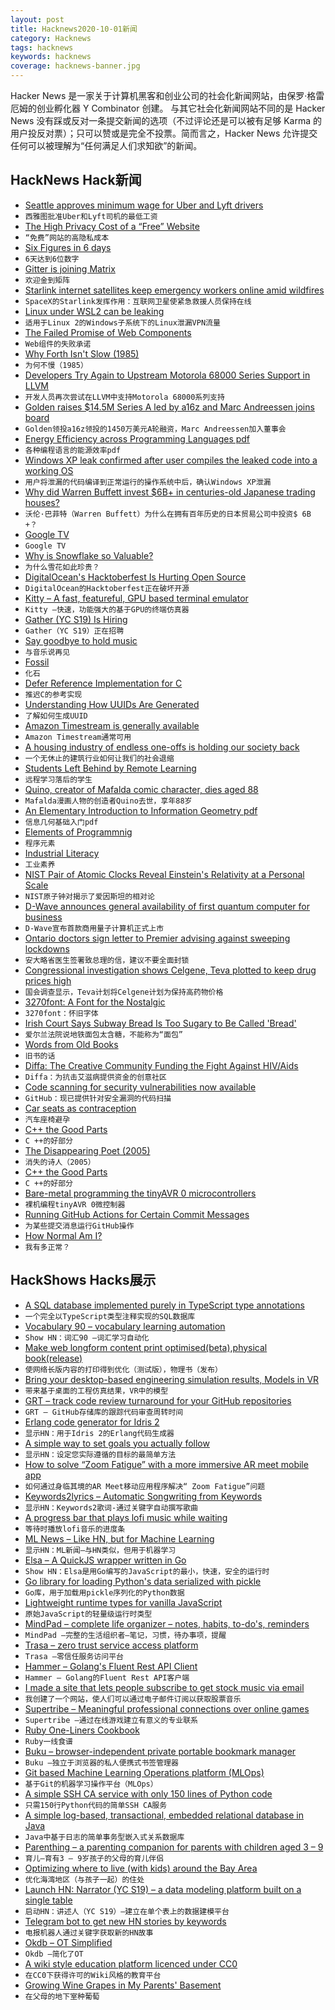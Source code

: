 ```yaml
---
layout: post
title: Hacknews2020-10-01新闻
category: Hacknews
tags: hacknews
keywords: hacknews
coverage: hacknews-banner.jpg
---
```


Hacker News 是一家关于计算机黑客和创业公司的社会化新闻网站，由保罗·格雷厄姆的创业孵化器 Y Combinator 创建。
与其它社会化新闻网站不同的是 Hacker News 没有踩或反对一条提交新闻的选项（不过评论还是可以被有足够 Karma 的用户投反对票）；只可以赞或是完全不投票。简而言之，Hacker News 允许提交任何可以被理解为“任何满足人们求知欲”的新闻。

## HackNews Hack新闻


- [Seattle approves minimum wage for Uber and Lyft drivers](https://www.cnet.com/news/seattle-approves-minimum-wage-for-uber-and-lyft-drivers/)
- `西雅图批准Uber和Lyft司机的最低工资`
- [The High Privacy Cost of a “Free” Website](https://themarkup.org/blacklight/2020/09/22/blacklight-tracking-advertisers-digital-privacy-sensitive-websites)
- `“免费”网站的高隐私成本`
- [Six Figures in 6 days](https://tr.af/6)
- `6天达到6位数字`
- [Gitter is joining Matrix](https://matrix.org/blog/2020/09/30/welcoming-gitter-to-matrix)
- `欢迎金到矩阵`
- [Starlink internet satellites keep emergency workers online amid wildfires](https://www.zdnet.com/article/spacexs-starlink-in-action-internet-satellites-keep-emergency-workers-online-amid-wildfires/)
- `SpaceX的Starlink发挥作用：互联网卫星使紧急救援人员保持在线`
- [Linux under WSL2 can be leaking](https://mullvad.net/en/blog/2020/9/30/linux-under-wsl2-can-be-leaking/)
- `适用于Linux 2的Windows子系统下的Linux泄漏VPN流量`
- [The Failed Promise of Web Components](https://lea.verou.me/2020/09/the-failed-promise-of-web-components/)
- `Web组件的失败承诺`
- [Why Forth Isn't Slow (1985)](https://archive.org/details/Forth_Dimension_Volume_06_Number_5/page/n29/mode/2up)
- `为何不慢（1985）`
- [Developers Try Again to Upstream Motorola 68000 Series Support in LLVM](https://www.phoronix.com/scan.php?page=news_item&px=LLVM-Motorola-6800-Series-2020)
- `开发人员再次尝试在LLVM中支持Motorola 68000系列支持`
- [Golden raises $14.5M Series A led by a16z and Marc Andreessen joins board](https://golden.com/blog/golden-raises-14-5m-series-a-led-by-a16z/)
- `Golden领投a16z领投的1450万美元A轮融资，Marc Andreessen加入董事会`
- [Energy Efficiency across Programming Languages pdf](https://greenlab.di.uminho.pt/wp-content/uploads/2017/10/sleFinal.pdf)
- `各种编程语言的能源效率pdf`
- [Windows XP leak confirmed after user compiles the leaked code into a working OS](https://www.zdnet.com/article/windows-xp-leak-confirmed-after-user-compiles-the-leaked-code-into-a-working-os/)
- `用户将泄漏的代码编译到正常运行的操作系统中后，确认Windows XP泄漏`
- [Why did Warren Buffett invest $6B+ in centuries-old Japanese trading houses?](https://thehustle.co/09292020-Japanese-trading-houses/)
- `沃伦·巴菲特（Warren Buffett）为什么在拥有百年历史的日本贸易公司中投资$ 6B +？`
- [Google TV](https://tv.google/)
- `Google TV`
- [Why is Snowflake so Valuable?](https://www.freshpaint.io/blog/why-is-snowflake-so-valuable)
- `为什么雪花如此珍贵？`
- [DigitalOcean's Hacktoberfest Is Hurting Open Source](https://blog.domenic.me/hacktoberfest/)
- `DigitalOcean的Hacktoberfest正在破坏开源`
- [Kitty – A fast, featureful, GPU based terminal emulator](https://sw.kovidgoyal.net/kitty/)
- `Kitty –快速，功能强大的基于GPU的终端仿真器`
- [Gather (YC S19) Is Hiring](https://www.teamgather.co/work-with-us?ref=HN)
- `Gather（YC S19）正在招聘`
- [Say goodbye to hold music](https://blog.google/products/pixel/hold-for-me/)
- `与音乐说再见`
- [Fossil](https://www.fossil-scm.org/home/doc/trunk/www/index.wiki)
- `化石`
- [Defer Reference Implementation for C](https://gustedt.gitlabpages.inria.fr/defer/)
- `推迟C的参考实现`
- [Understanding How UUIDs Are Generated](https://digitalbunker.dev/2020/09/30/understanding-how-uuids-are-generated/)
- `了解如何生成UUID`
- [Amazon Timestream is generally available](https://aws.amazon.com/blogs/aws/store-and-access-time-series-data-at-any-scale-with-amazon-timestream-now-generally-available/)
- `Amazon Timestream通常可用`
- [A housing industry of endless one-offs is holding our society back](https://blokable.com/news/the-housing-market-is-building-snowflakes-an-endless-series-of-one-offs/)
- `一个无休止的建筑行业如何让我们的社会退缩`
- [Students Left Behind by Remote Learning](https://www.newyorker.com/magazine/2020/10/05/the-students-left-behind-by-remote-learning)
- `远程学习落后的学生`
- [Quino, creator of Mafalda comic character, dies aged 88](https://www.bbc.com/news/world-latin-america-54362413)
- `Mafalda漫画人物的创造者Quino去世，享年88岁`
- [An Elementary Introduction to Information Geometry pdf](https://res.mdpi.com/d_attachment/entropy/entropy-22-01100/article_deploy/entropy-22-01100.pdf)
- `信息几何基础入门pdf`
- [Elements of Programmnig](http://www.pathsensitive.com/2020/09/book-review-elements-of-programmnig.html)
- `程序元素`
- [Industrial Literacy](https://rootsofprogress.org/industrial-literacy)
- `工业素养`
- [NIST Pair of Atomic Clocks Reveal Einstein's Relativity at a Personal Scale](https://www.nist.gov/news-events/news/2010/09/nist-pair-aluminum-atomic-clocks-reveal-einsteins-relativity-personal-scale)
- `NIST原子钟对揭示了爱因斯坦的相对论`
- [D-Wave announces general availability of first quantum computer for business](https://www.dwavesys.com/press-releases/d-wave-announces-general-availability-first-quantum-computer-built-business)
- `D-Wave宣布首款商用量子计算机正式上市`
- [Ontario doctors sign letter to Premier advising against sweeping lockdowns](https://beta.ctvnews.ca/local/ottawa/2020/9/30/1_5126193.html)
- `安大略省医生签署致总理的信，建议不要全面封锁`
- [Congressional investigation shows Celgene, Teva plotted to keep drug prices high](https://www.statnews.com/2020/09/30/investigation-celgene-teva-drug-prices/)
- `国会调查显示，Teva计划将Celgene计划为保持高药物价格`
- [3270font: A Font for the Nostalgic](https://github.com/rbanffy/3270font)
- `3270font：怀旧字体`
- [Irish Court Says Subway Bread Is Too Sugary to Be Called 'Bread'](https://www.foodandwine.com/news/subway-bread-sugar-content-ireland-court-ruling)
- `爱尔兰法院说地铁面包太含糖，不能称为“面包”`
- [Words from Old Books](https://words.fromoldbooks.org/)
- `旧书的话`
- [Diffa: The Creative Community Funding the Fight Against HIV/Aids](https://rozjoseph.substack.com/p/diffa-the-creative-community-funding)
- `Diffa：为抗击艾滋病提供资金的创意社区`
- [Code scanning for security vulnerabilities now available](https://github.blog/2020-09-30-code-scanning-is-now-available/)
- `GitHub：现已提供针对安全漏洞的代码扫描`
- [Car seats as contraception](https://privpapers.ssrn.com/sol3/papers.cfm?abstract_id=3665046)
- `汽车座椅避孕`
- [C++ the Good Parts](https://www.infoq.com/presentations/c-plus-plus-pros/?itm_source=presentations_about_CPlusPlus)
- `C ++的好部分`
- [The Disappearing Poet (2005)](https://www.newyorker.com/magazine/2005/07/04/the-disappearing-poet)
- `消失的诗人（2005）`
- [C++ the Good Parts](https://www.infoq.com/presentations/c-plus-plus-pros/)
- `C ++的好部分`
- [Bare-metal programming the tinyAVR 0 microcontrollers](https://www.omzlo.com/articles/baremetal-programming-on-the-tinyavr-0-micro-controllers)
- `裸机编程tinyAVR 0微控制器`
- [Running GitHub Actions for Certain Commit Messages](https://ryangjchandler.co.uk/articles/running-github-actions-for-certain-commit-messages)
- `为某些提交消息运行GitHub操作`
- [How Normal Am I?](https://www.hownormalami.eu/)
- `我有多正常？`


## HackShows Hacks展示

- [ A SQL database implemented purely in TypeScript type annotations](https://github.com/codemix/ts-sql)
- `一个完全以TypeScript类型注释实现的SQL数据库`
- [ Vocabulary 90 – vocabulary learning automation](https://gsuite.google.com/marketplace/app/vocabulary_90/637385062408)
- `Show HN：词汇90 –词汇学习自动化`
- [ Make web longform content print optimised(beta),physical book(release)](http://myscreenbreak.com)
- `使网络长版内容的打印得到优化（测试版），物理书（发布）`
- [ Bring your desktop-based engineering simulation results, Models in VR](http://visulity.com)
- `带来基于桌面的工程仿真结果，VR中的模型`
- [ GRT – track code review turnaround for your GitHub repositories](https://github.com/aavshr/grt)
- `GRT – GitHub存储库的跟踪代码审查周转时间`
- [ Erlang code generator for Idris 2](https://github.com/chrrasmussen/Idris2-Erlang)
- `显示HN：用于Idris 2的Erlang代码生成器`
- [ A simple way to set goals you actually follow](https://motion.hoanhan.co/)
- `显示HN：设定您实际遵循的目标的最简单方法`
- [ How to solve “Zoom Fatigue” with a more immersive AR meet mobile app](https://varaxr.com)
- `如何通过身临其境的AR Meet移动应用程序解决“ Zoom Fatigue”问题`
- [ Keywords2lyrics – Automatic Songwriting from Keywords](http://lyrics.mathigatti.com/)
- `显示HN：Keywords2歌词-通过关键字自动撰写歌曲`
- [ A progress bar that plays lofi music while waiting](https://github.com/sri-rad/tqdj)
- `等待时播放lofi音乐的进度条`
- [ ML News – Like HN, but for Machine Learning](http://mln.dev)
- `显示HN：ML新闻–与HN类似，但用于机器学习`
- [ Elsa – A QuickJS wrapper written in Go](https://github.com/elsaland/elsa)
- `Show HN：Elsa是用Go编写的JavaScript的最小，快速，安全的运行时`
- [ Go library for loading Python's data serialized with pickle](https://github.com/nlpodyssey/gopickle)
- `Go库，用于加载用pickle序列化的Python数据`
- [ Lightweight runtime types for vanilla JavaScript](https://github.com/cris691/vanillatype)
- `原始JavaScript的轻量级运行时类型`
- [ MindPad – complete life organizer – notes, habits, to-do's, reminders](https://www.mindpad.io)
- `MindPad –完整的生活组织者–笔记，习惯，待办事项，提醒`
- [ Trasa – zero trust service access platform](https://www.trasa.io/)
- `Trasa –零信任服务访问平台`
- [ Hammer – Golang's Fluent Rest API Client](https://github.com/ShaileshSurya/hammer)
- `Hammer – Golang的Fluent Rest API客户端`
- [ I made a site that lets people subscribe to get stock music via email](https://soundstash.io/)
- `我创建了一个网站，使人们可以通过电子邮件订阅以获取股票音乐`
- [ Supertribe – Meaningful professional connections over online games](https://supertribe.gg)
- `Supertribe –通过在线游戏建立有意义的专业联系`
- [ Ruby One-Liners Cookbook](https://learnbyexample.github.io/learn_ruby_oneliners/one-liner-introduction.html)
- `Ruby一线食谱`
- [ Buku – browser-independent private portable bookmark manager](https://github.com/jarun/buku)
- `Buku –独立于浏览器的私人便携式书签管理器`
- [ Git based Machine Learning Operations platform (MLOps)](https://mlreef.com)
- `基于Git的机器学习操作平台（MLOps）`
- [ A simple SSH CA service with only 150 lines of Python code](https://github.com/lgxz/sshca)
- `只需150行Python代码的简单SSH CA服务`
- [ A simple log-based, transactional, embedded relational database in Java](https://github.com/codr7/jappkit/tree/master/src/codr7/jappkit/db)
- `Java中基于日志的简单事务型嵌入式关系数据库`
- [ Parenthing – a parenting companion for parents with children aged 3 – 9](https://apps.apple.com/us/app/id1527726584)
- `育儿–育有3 – 9岁孩子的父母的育儿伴侣`
- [ Optimizing where to live (with kids) around the Bay Area](https://smcllns.com/bay-area-home-research)
- `优化海湾地区（与孩子一起）的住处`
- [Launch HN: Narrator (YC S19) – a data modeling platform built on a single table](item?id=24640540)
- `启动HN：讲述人（YC S19）–建立在单个表上的数据建模平台`
- [ Telegram bot to get new HN stories by keywords](https://solus.life/hnbuzz/)
- `电报机器人通过关键字获取新的HN故事`
- [ Okdb – OT Simplified](https://okdb.io/)
- `Okdb –简化了OT`
- [ A wiki style education platform licenced under CC0](https://ambitionsapp.com/)
- `在CC0下获得许可的Wiki风格的教育平台`
- [ Growing Wine Grapes in My Parents' Basement](https://www.hefvin.com/)
- `在父母的地下室种葡萄`

